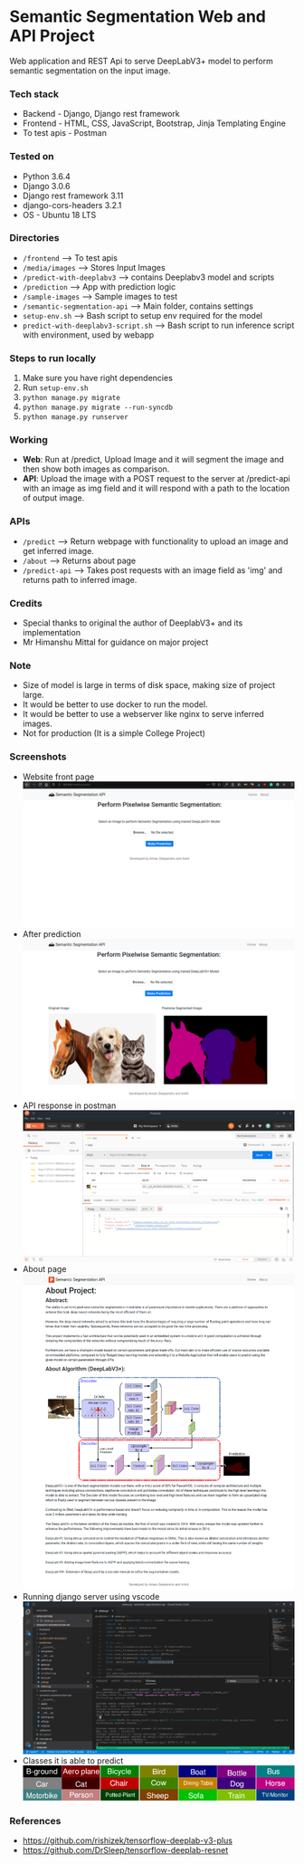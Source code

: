 # Semantic Segmentation Web and API Project
Web application and REST Api to serve DeepLabV3+ model to perform semantic segmentation on the input image.

### Tech stack
- Backend - Django, Django rest framework
- Frontend - HTML, CSS, JavaScript, Bootstrap, Jinja Templating Engine
- To test apis - Postman

### Tested on
- Python 3.6.4
- Django 3.0.6
- Django rest framework 3.11
- django-cors-headers 3.2.1
- OS - Ubuntu 18 LTS 

### Directories
- `/frontend` --> To test apis 
- `/media/images` --> Stores Input Images
- `/predict-with-deeplabv3` --> contains Deeplabv3 model and scripts
- `/prediction` --> App with prediction logic
- `/sample-images` --> Sample images to test
- `/semantic-segmentation-api` --> Main folder, contains settings 
- `setup-env.sh` --> Bash script to setup env required for the model
- `predict-with-deeplabv3-script.sh` --> Bash script to run inference script with environment, used by webapp 

### Steps to run locally
1. Make sure you have right dependencies
2. Run `setup-env.sh`
3. `python manage.py migrate`
4. `python manage.py migrate --run-syncdb`
5. `python manage.py runserver`

### Working
- **Web**: Run at /predict, Upload Image and it will segment the image and then show both images as comparison.
- **API**: Upload the image with a POST request to the server at /predict-api with an image as img field and it will respond with a path to the location of output image. 

### APIs
- `/predict` --> Return webpage with functionality to upload an image and get inferred image.
- `/about` --> Returns about page
- `/predict-api` --> Takes post requests with an image field as 'img' and returns path to inferred image.

### Credits
- Special thanks to original the author of DeeplabV3+ and its implementation
- Mr Himanshu Mittal for guidance on major project

### Note
- Size of model is large in terms of disk space, making size of project large.
- It would be better to use docker to run the model.
- It would be better to use a webserver like nginx to serve inferred images.
- Not for production (It is a simple College Project)

### Screenshots
- Website front page
![GitHub Logo](/screenshots/ss_front_page.png)
- After prediction
![GitHub Logo](/screenshots/ss-output.png)
- API response in postman
![GitHub Logo](/screenshots/Screenshot_postman.png)
- About page
![GitHub Logo](/screenshots/ss-about-page.png)
- Running django server using vscode
![GitHub Logo](/screenshots/Screenshot_code.png)
- Classes it is able to predict
![GitHub Logo](/predict-with-deeplabv3/colour_scheme.png)

### References
- https://github.com/rishizek/tensorflow-deeplab-v3-plus
- https://github.com/DrSleep/tensorflow-deeplab-resnet 
